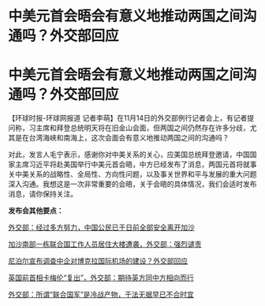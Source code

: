 # 中美元首会晤会有意义地推动两国之间沟通吗？外交部回应

# 中美元首会晤会有意义地推动两国之间沟通吗？外交部回应

【环球时报-环球网报道
记者李萌】在11月14日的外交部例行记者会上，有记者提问称，习主席和拜登总统明天将在旧金山会面，但两国之间仍然存在许多分歧，尤其是在台湾海峡和南海上，这次会面会有意义地推动两国之间的沟通吗？

对此，发言人毛宁表示，感谢你对中美关系的关心，应美国总统拜登邀请，中国国家主席习近平将赴美国举行中美元首会晤，中方已经发布了消息，两国元首将就事关中美关系的战略性、全局性、方向性问题，以及事关世界和平与发展的重大问题深入沟通。我想这是一次非常重要的会晤，关于会晤的具体情况，我们会适时发布消息，请你保持关注。

**发布会其他要点：**

[外交部：经过多方努力，中国公民已于日前全部安全离开加沙](https://new.qq.com/rain/a/20231114A05PDL00)

[加沙南部一栋联合国工作人员居住大楼遭袭，外交部：强烈谴责](https://new.qq.com/rain/a/20231114A05SNX00)

[尼泊尔宣布调查中企对博克拉国际机场的建设？外交部回应](https://new.qq.com/rain/a/20231114A05RX800)

[英国前首相卡梅伦“复出”，外交部：期待英方同中方相向而行](https://new.qq.com/rain/a/20231114A05R8600)

[外交部：所谓“联合国军”是冷战产物，于法无据早已不合时宜](https://new.qq.com/rain/a/20231114A05R9500)

